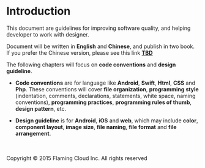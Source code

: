 # Introduction

This document are guidelines for improving software quality, and helping developer to work with designer.

Document will be written in **English** and **Chinese**, and publish in two book. If you prefer the Chinese version, please see this link [**TBD**](TBD)

The following chapters will focus on **code conventions** and **design guideline**.

* **Code conventions** are for language like **Android**, **Swift**, **Html**, **CSS** and **Php**. These conventions will cover **file organization**, **programming style** (indentation, comments, declarations, statements, white space, naming conventions), **programming practices**, **programming rules of thumb**, **design pattern**, etc.

* **Design guideline** is for **Android**, **iOS** and **web**, which may include **color**, **component layout**, **image size**, **file naming**, **file format** and **file arrangement**.


<br><br>Copyright © 2015 Flaming Cloud Inc. All rights reserved
